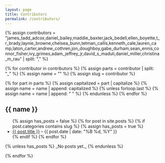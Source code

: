```yaml
---
layout: page
title: Contributors
permalink: /contributors/
---
```


{% assign contributors = "james_tadd_adcox,daniel_bailey,maddie_baxter,jack_bedell,ellen_boyette,t_r_brady,laynie_browne,chelsea_bunn,tetman_callis,kenneth_cale,lauren_camp,laton_carter,andrew_cothren,jon_doughboy,gabe_durham,sean_ennis,connor_fisher,ivy_grimes,adam_jeffrey_jr,david_s_maduli,daniel_miller,christina_m_rau" | split: "," %}

{% for contributor in contributors %}
  {% assign parts = contributor | split: "_" %}
  {% assign name = "" %}
  {% assign slug = contributor %}

  {% for part in parts %}
    {% assign capitalized = part | capitalize %}
    {% assign name = name | append: capitalized %}
    {% unless forloop.last %}
      {% assign name = name | append: " " %}
    {% endunless %}
  {% endfor %}

## {{ name }}

<ul>
  {% assign has_posts = false %}
  {% for post in site.posts %}
    {% if post.categories contains slug %}
      {% assign has_posts = true %}
      <li>
        <a href="{{ post.url }}">{{ post.title }}</a> – {{ post.date | date: "%B %d, %Y" }}
      </li>
    {% endif %}
  {% endfor %}
</ul>
{% unless has_posts %}
_No posts yet._
{% endunless %}

{% endfor %}
